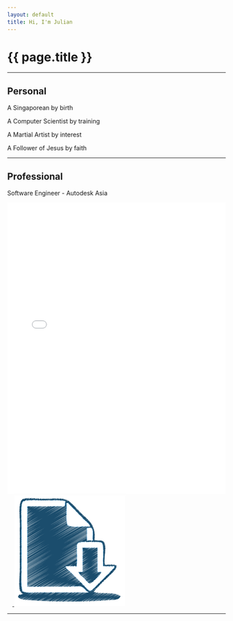 ```yaml
---
layout: default
title: Hi, I'm Julian
---
```

# {{ page.title }}

---

## Personal
A Singaporean by birth

A Computer Scientist by training

A Martial Artist by interest

A Follower of Jesus by faith

---

## Professional
Software Engineer - Autodesk Asia

<html>
    <object data="/files/resume/Resume_Julian_Teh.pdf?#scrollbar=0&navpanes=0&" type="application/pdf" style="width:100%;height:70vw;" frameborder=0>
        <embed src="/files/resume/Resume_Julian_Teh.pdf?#scrollbar=0&navpanes=0&" type="application/pdf" style="width:100%;height:70vw;" frameborder=0>
           <a class="link" href="https://resume.tehj.org">
                <img class="img-icon" src="/files/images/resume.png" alt="Resume"/>
            </a>
        </embed>
    </object>
</html>

---
